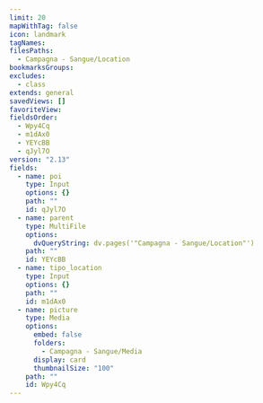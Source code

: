 ```yaml
---
limit: 20
mapWithTag: false
icon: landmark
tagNames:
filesPaths:
  - Campagna - Sangue/Location
bookmarksGroups:
excludes:
  - class
extends: general
savedViews: []
favoriteView:
fieldsOrder:
  - Wpy4Cq
  - m1dAx0
  - YEYcBB
  - qJyl7O
version: "2.13"
fields:
  - name: poi
    type: Input
    options: {}
    path: ""
    id: qJyl7O
  - name: parent
    type: MultiFile
    options:
      dvQueryString: dv.pages('"Campagna - Sangue/Location"')
    path: ""
    id: YEYcBB
  - name: tipo_location
    type: Input
    options: {}
    path: ""
    id: m1dAx0
  - name: picture
    type: Media
    options:
      embed: false
      folders:
        - Campagna - Sangue/Media
      display: card
      thumbnailSize: "100"
    path: ""
    id: Wpy4Cq
---
```


